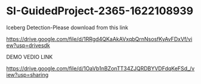 # SI-GuidedProject-2365-1622108939
Iceberg Detection-Please download from this link

https://drive.google.com/file/d/1RRgd4QKaAkAVxqbQrnNsosfKyAvFDxVf/view?usp=drivesdk

DEMO VEDIO LINK

https://drive.google.com/file/d/1OaVb1nBZonTT34ZJQRDBYVDFdqKeFSd_/view?usp=sharing
